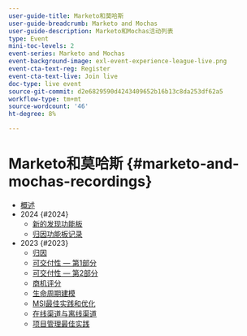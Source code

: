 ```yaml
---
user-guide-title: Marketo和莫哈斯
user-guide-breadcrumb: Marketo and Mochas
user-guide-description: Marketo和Mochas活动列表
type: Event
mini-toc-levels: 2
event-series: Marketo and Mochas
event-background-image: exl-event-experience-league-live.png
event-cta-text-reg: Register
event-cta-text-live: Join live
doc-type: live event
source-git-commit: d2e6829590d4243409652b16b13c8da253df62a5
workflow-type: tm+mt
source-wordcount: '46'
ht-degree: 8%

---
```



# Marketo和莫哈斯 {#marketo-and-mochas-recordings}

+ [概述](overview.md)
+ 2024 {#2024}
   + [新的发现功能板](2024/new-discover-dashboard.md)
   + [归因功能板记录](2024/attribution-dashboard-recording.md)
+ 2023 {#2023}
   + [归因](2023/attribution.md)
   + [可交付性 — 第1部分](2023/deliverability-part-one.md)
   + [可交付性 — 第2部分](2023/deliverability-part-two.md)
   + [商机评分](2023/lead-scoring.md)
   + [生命周期建模](2023/lifecycle-modeling.md)
   + [MSI最佳实践和优化](2023/msi-best-practices.md)
   + [在线渠道与离线渠道](2023/online-offline.md)
   + [项目管理最佳实践](2023/program-management.md)